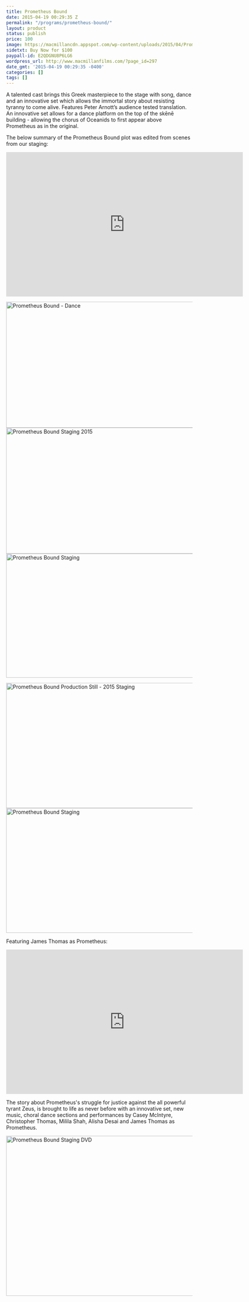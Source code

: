 ```yaml
---
title: Prometheus Bound
date: 2015-04-19 00:29:35 Z
permalink: "/programs/prometheus-bound/"
layout: product
status: publish
price: 100
image: https://macmillancdn.appspot.com/wp-content/uploads/2015/04/Prometheus-Bound-Staging-DVD.jpg
sidetxt: Buy Now for $100
paypall-id: E2QDGNU8P6LG6
wordpress_url: http://www.macmillanfilms.com/?page_id=297
date_gmt: '2015-04-19 00:29:35 -0400'
categories: []
tags: []
---
```


<p>A talented cast brings this Greek masterpiece to the stage with song, dance and an innovative set which allows the immortal story about resisting tyranny to come alive. Features Peter Arnott’s audience tested translation.  An innovative set allows for a dance platform on the top of the skēnē building - allowing the chorus of Oceanids to first appear above Prometheus as in the original.</p>
<p>The below summary of the Prometheus Bound plot was edited from scenes from our staging:</p>
<iframe id="ytplayer" type="text/html" width="640" height="390"
  src="https://www.youtube.com/embed/playlist?list=PLm2zChNEamqy1S8vNCYj2YJckQ8K0v5Xk"
  frameborder="0"> </iframe>
<p><a href="https://macmillancdn.appspot.com/wp-content/uploads/2015/04/Prometheus-Bound-Dance.png"><img class="alignnone size-large wp-image-300" src="https://macmillancdn.appspot.com/wp-content/uploads/2015/04/Prometheus-Bound-Dance-1024x577.png" alt="Prometheus Bound - Dance" width="604" height="340" /></a> <a href="https://macmillancdn.appspot.com/wp-content/uploads/2015/04/Prometheus-Bound-Staging-2015.png"><img class="alignnone size-large wp-image-301" src="https://macmillancdn.appspot.com/wp-content/uploads/2015/04/Prometheus-Bound-Staging-2015-1024x577.png" alt="Prometheus Bound Staging 2015" width="604" height="340" /></a><a href="https://macmillancdn.appspot.com/wp-content/uploads/2015/04/Screen-Shot-2015-04-04-at-8.23.52-PM.png"><img class="alignnone size-large wp-image-307" src="https://macmillancdn.appspot.com/wp-content/uploads/2015/04/Screen-Shot-2015-04-04-at-8.23.52-PM-1024x568.png" alt="Prometheus Bound Staging" width="604" height="335" /></a></p>
<p><a href="https://macmillancdn.appspot.com/wp-content/uploads/2015/04/Prometheus-Bound-Production-Still-2015-Staging.jpg"><img class="alignnone size-large wp-image-298" src="https://macmillancdn.appspot.com/wp-content/uploads/2015/04/Prometheus-Bound-Production-Still-2015-Staging-1024x574.jpg" alt="Prometheus Bound Production Still - 2015 Staging" width="604" height="338" /></a> <img class="alignnone size-large wp-image-299" src="https://macmillancdn.appspot.com/wp-content/uploads/2015/04/Prometheus-Bound-Staging-1024x573.png" alt="Prometheus Bound Staging" width="604" height="337" /></p>
<p>Featuring James Thomas as Prometheus:</p>
<iframe id="ytplayer" type="text/html" width="640" height="390"
  src="https://www.youtube.com/embed/LLkUDTsMRzg"
  frameborder="0"> </iframe>
<p>The story about Prometheus's struggle for justice against the all powerful tyrant Zeus, is brought to life as never before with an innovative set, new music, choral dance sections and performances by Casey McIntyre, Christopher Thomas, Milila Shah, Alisha Desai and James Thomas as Prometheus.</p>
<p><a href="https://macmillancdn.appspot.com/wp-content/uploads/2015/04/Prometheus-Bound-Staging-DVD.jpg"><img class="alignnone size-large wp-image-320" src="https://macmillancdn.appspot.com/wp-content/uploads/2015/04/Prometheus-Bound-Staging-DVD-1024x732.jpg" alt="Prometheus Bound Staging DVD" width="604" height="432" /></a></p>